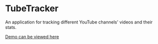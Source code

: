 # TubeTracker

An application for tracking different YouTube channels' videos and their stats.

[Demo can be viewed here](http://tubetracker.oskard.me/)
